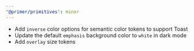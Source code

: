 ```yaml
---
'@primer/primitives': minor
---
```


- Add `inverse` color options for semantic color tokens to support Toast
- Update the default `emphasis` background color to `white` in dark mode
- Add `overlay` size tokens

  
